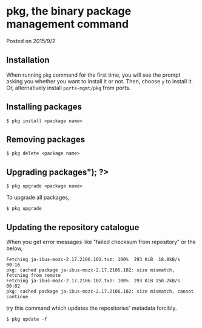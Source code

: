 # pkg, the binary package management command

Posted on 2015/9/2

## Installation

When running `pkg` command for the first time, you will see the prompt
asking you whether you want to install it or not.
Then, choose `y` to install it.
Or, alternatively install `ports-mgmt/pkg` from ports.

## Installing packages

```
$ pkg install <package name>
```

## Removing packages

```
$ pkg delete <package name>
```

## Upgrading packages"); ?>

```
$ pkg upgrade <package name>
```

To upgrade all packages,

```
$ pkg upgrade
```

## Updating the repository catalogue

When you get error messages like "failed checksum from repository"
or the below,

```
Fetching ja-ibus-mozc-2.17.2106.102.txz: 100%  293 KiB  18.8kB/s    00:16
pkg: cached package ja-ibus-mozc-2.17.2106.102: size mismatch, fetching from remote
Fetching ja-ibus-mozc-2.17.2106.102.txz: 100%  293 KiB 150.2kB/s    00:02
pkg: cached package ja-ibus-mozc-2.17.2106.102: size mismatch, cannot continue
```

try this command which updates the repositories' metadata forcibly.

```
$ pkg update -f
```
